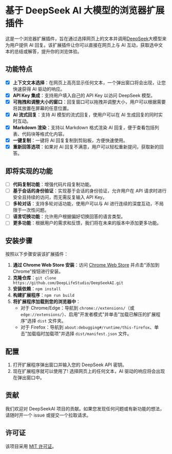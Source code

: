 # 基于 DeepSeek AI 大模型的浏览器扩展插件

这是一个浏览器扩展插件，旨在通过选择网页上的文本并调用[DeepSeek](https://deepseek.com)大模型来为用户提供 AI 回复。该扩展插件让你可以直接在网页上与 AI 互动，获取选中文本的总结或解答，提升你的浏览体验。

## 功能特点

- [x] **上下文文本选择**：在网页上高亮显示任何文本，一个弹出窗口将会出现，让您快速获得 AI 驱动的响应。
- [x] **API Key 集成**：支持用户填入自己的 API Key 以访问 DeepSeek 模型。
- [x] **可拖拽和调整大小的窗口**：回复窗口可以拖拽并调整大小，用户可以根据需要将其放置在屏幕的任意位置。
- [x] **AI 流式回复**：支持 AI 模型的流式回复，使用户可以在 AI 生成回复的同时实时互动。
- [x] **Markdown 渲染**：支持以 Markdown 格式渲染 AI 回复，便于查看包括列表、代码块等格式化内容。
- [x] **一键复制**：一键将 AI 回复复制到剪贴板，方便快速使用。
- [x] **重新回答选项**：如果对 AI 回复不满意，用户可以轻松重新提问，获取新的回答。

## 即将实现的功能

- [ ] **代码复制功能**：增强代码片段复制功能。
- [ ] **基于会话的身份验证**：实现基于会话的身份验证，允许用户在 API 请求时进行安全且持续的访问，而无需反复输入 API Key。
- [ ] **多轮对话**：支持多轮对话功能，使用户可以与 AI 进行连续的深度互动，不局限于一次性问题。
- [ ] **语言切换功能**：允许用户根据偏好切换回答的语言类型。
- [ ] **更多功能**：根据用户的需求和反馈，我们将在未来的版本中添加更多功能。

## 安装步骤

按照以下步骤安装该扩展插件：

1. **通过 Chrome Web Store 安装**：访问 [Chrome Web Store](https://chromewebstore.google.com/detail/bjjobdlpgglckcmhgmmecijpfobmcpap) 并点击“添加到 Chrome”按钮进行安装。
2. **克隆仓库**：`git clone https://github.com/DeepLifeStudio/DeepSeekAI.git`
3. **安装依赖**：`npm install`
4. **构建扩展程序**：`npm run build`
5. **将扩展程序加载到您的浏览器中**：
   - 对于 Chrome/Edge：导航到 `chrome://extensions/`（或 `edge://extensions/`）、启用"开发者模式"并单击"加载已解压的扩展程序"选择 `dist` 文件夹。
   - 对于 Firefox：导航到 `about:debugging#/runtime/this-firefox`、单击"加载临时加载项"并选择 `dist/manifest.json` 文件。

## 配置

1. 打开扩展程序弹出窗口并输入您的 DeepSeek API 密钥。
2. 现在扩展程序就可以使用了! 选择网页上的任何文本，AI 驱动的响应将会出现在弹出窗口中。

## 贡献

我们欢迎对 DeepSeekAI 项目的贡献。如果您发现任何问题或有新功能的想法，请随时开一个 issue 或提交一个拉取请求。

## 许可证

该项目采用 [MIT 许可证](LICENSE)。

